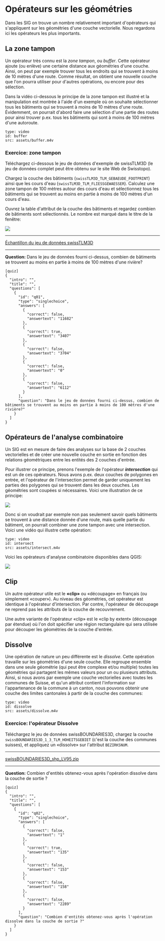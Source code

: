 # Opérateurs sur les géométries

Dans les SIG on trouve un nombre relativement important d'opérateurs qui s'appliquent sur les géométries d'une couche vectorielle. Nous regardons ici les opérateurs les plus importants.


## La zone tampon

Un opérateur très connu est la *zone tampon*, ou *buffer*. Cette opérateur ajoute (ou enlève) une certaine distance aux géométries d'une couche. Ainsi, on peut par exemple trouver tous les endroits qui se trouvent à moins de 10 mètres d'une route. Comme résultat, on obtient une nouvelle couche que l'on pourra utiliser pour d'autres opérations, ou encore pour des sélection.

Dans la vidéo ci-dessous le principe de la zone tampon est illustré et la manipulation est montrée à l'aide d'un exemple où on souhaite sélectionner tous les bâtiments qui se trouvent à moins de 10 mètres d'une route. Évidemment, on pourrait d'abord faire une sélection d'une partie des routes pour ainsi trouver p.ex. tous les bâtiments qui sont à moins de 100 mètres d'une autoroute.

```content
type: video
id: buffer
src: assets/buffer.m4v
```

### Exercice: zone tampon

Téléchargez ci-dessous le jeu de données d'exemple de swissTLM3D (le jeu de données complet peut être obtenu sur le site Web de Swisstopo).

Chargez la couche des bâtiments (`swissTLM3D_TLM_GEBAEUDE_FOOTPRINT`) ainsi que les cours d'eau (`swissTLM3D_TLM_FLIESSGEWAESSER`). Calculez une zone tampon de 100 mètres autour des cours d'eau et sélectionnez tous les bâtiments qui se trouvent au moins en partie à moins de 100 mètres d'un cours d'eau.

Ouvrez la table d'attribut de la couche des bâtiments et regardez combien de bâtiments sont sélectionnés. Le nombre est marqué dans le titre de la fenêtre:

![](assets/feature-count-qgis.png)

---

<a href="assets/swissTLM3D_1.9_shp_LV95.zip"><i class="far fa-file-pdf"></i> Échantillon du jeu de données swissTLM3D</a>

---

**Question:** Dans le jeu de données fourni ci-dessus, combien de bâtiments se trouvent au moins en partie à moins de 100 mètres d'une rivière?

```comment
[quiz]
{
  "intro": "",
  "title": "",
  "questions": [
    {
      "id": "q01",
      "type": "singlechoice",
      "answers": [
        {
          "correct": false,
          "answertext": "11682"
        },
        {
          "correct": true,
          "answertext": "3407"
        },
        {
          "correct": false,
          "answertext": "3704"
        },
        {
          "correct": false,
          "answertext": "0"
        },
        {
          "correct": false,
          "answertext": "6112"
        }
      ],
      "question": "Dans le jeu de données fourni ci-dessus, combien de bâtiments se trouvent au moins en partie à moins de 100 mètres d'une rivière?"
    }
  ]
}
```


## Opérateurs de l'analyse combinatoire

Un SIG est en mesure de faire des analyses sur la base de 2 couches vectorielles et de créer une nouvelle couche en sortie en fonction des relations géométriques entre les entités des 2 couches d'entrée.

Pour illustrer ce principe, prenons l'exemple de l'opérateur ***intersection*** qui est un de ces opérateurs. Nous avons p.ex. deux couches de polygones en entrée, et l'opérateur de l'intersection permet de garder uniquement les parties des polygones qui se trouvent dans les deux couches. Les géométries sont coupées si nécessaires. Voici une illustration de ce principe:

![](assets/intersect.png)

Donc si on voudrait par exemple non pas seulement savoir quels bâtiments se trouvent à une distance donnée d'une route, mais quelle partie du bâtiment, on pourrait combiner une zone tampon avec une intersection. Voici une vidéo qui illustre cette opération:

```content
type: video
id: intersect
src: assets/intersect.m4v
```

Voici les opérateurs d'analyse combinatoire disponibles dans QGIS:

![](assets/overlay-operations.png)


## Clip

Un autre opérateur utile est le **«clip»** ou «découpage» en français (ou simplement «couper»). Au niveau des géométries, cet opérateur est identique à l'opérateur d'intersection. Par contre, l'opérateur de découpage ne reprend pas les attributs de la couche de recouvrement.

Une autre variante de l'opérateur «clip» est le «clip by extent» (découpage par étendue) où l'on doit spécifier une région rectangulaire qui sera utilisée pour découper les géométries de la couche d'entrée.


## Dissolve

Une opération de nature un peu différente est le *dissolve*. Cette opération travaille sur les géométries d'une seule couche. Elle regroupe ensemble dans une seule géométrie (qui peut être complexe et/ou multiple) toutes les géométries qui partagent les mêmes valeurs pour un ou plusieurs attributs. Ainsi, si nous avons par exemple une couche vectorielles avec toutes les communes de Suisse, et qu'un attribut contient l'information sur l'appartenance de la commune à un canton, nous pouvons obtenir une couche des limites cantonales à partir de la couche des communes:

```content
type: video
id: dissolve
src: assets/dissolve.m4v
```

### Exercice: l'opérateur Dissolve

Téléchargez le jeu de données swissBOUNDARIES3D, chargez la couche `swissBOUNDARIES3D_1_3_TLM_HOHEITSGEBIET` (c'est la couche des communes suisses), et appliquez un «dissolve» sur l'attribut `BEZIRKSNUM`.

---

<a href="assets/swissBOUNDARIES3D_shp_LV95.zip"><i class="far fa-file-pdf"></i> swissBOUNDARIES3D_shp_LV95.zip</a>

---

**Question:** Combien d'entités obtenez-vous après l'opération dissolve dans la couche de sortie ?


```comment
[quiz]
{
  "intro": "",
  "title": "",
  "questions": [
    {
      "id": "q02",
      "type": "singlechoice",
      "answers": [
        {
          "correct": false,
          "answertext": "1"
        },
        {
          "correct": true,
          "answertext": "135"
        },
        {
          "correct": false,
          "answertext": "153"
        },
        {
          "correct": false,
          "answertext": "158"
        },
        {
          "correct": false,
          "answertext": "2289"
        }
      ],
      "question": "Combien d'entités obtenez-vous après l'opération dissolve dans la couche de sortie ?"
    }
  ]
}
```
